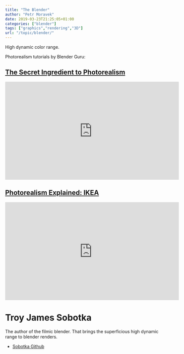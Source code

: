 ```yaml
---
title: "The Blender"
author: "Petr Moravek"
date: 2019-03-23T21:25:05+01:00
categories: ["blender"]
tags: ["graphics","rendering","3D"]
url: "/topic/blender/"
---
```


High dynamic color range.

<!--more-->

Photorealism tutorials by Blender Guru:

## [The Secret Ingredient to Photorealism](https://www.youtube.com/watch?v=m9AT7H4GGrA)

<iframe width="560" height="315" src="https://www.youtube-nocookie.com/embed/m9AT7H4GGrA" frameborder="0" allow="accelerometer; autoplay; encrypted-media; gyroscope; picture-in-picture" allowfullscreen></iframe>

## [Photorealism Explained: IKEA](https://www.youtube.com/watch?v=R1-Ef54uTeU)

<iframe width="560" height="315" src="https://www.youtube-nocookie.com/embed/R1-Ef54uTeU" frameborder="0" allow="accelerometer; autoplay; encrypted-media; gyroscope; picture-in-picture" allowfullscreen></iframe>


# Troy James Sobotka

The author of the filmic blender. That brings the superficious high dynamic range to blender renders.

* [Sobotka Github](https://sobotka.github.io/filmic-blender/)

